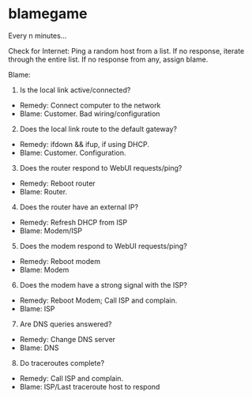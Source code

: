 # blamegame

Every n minutes...

Check for Internet: 
Ping a random host from a list. 
If no response, iterate through the entire list. 
If no response from any, assign blame.


Blame:


1. Is the local link active/connected?
  * Remedy: Connect computer to the network
  * Blame: Customer. Bad wiring/configuration

2. Does the local link route to the default gateway?
  * Remedy: ifdown && ifup, if using DHCP.
  * Blame: Customer. Configuration.

3. Does the router respond to WebUI requests/ping?
  * Remedy: Reboot router
  * Blame: Router.

4. Does the router have an external IP?
  * Remedy: Refresh DHCP from ISP
  * Blame: Modem/ISP

5. Does the modem respond to WebUI requests/ping?
  * Remedy: Reboot modem
  * Blame: Modem

6. Does the modem have a strong signal with the ISP?
  * Remedy: Reboot Modem; Call ISP and complain.
  * Blame: ISP

7. Are DNS queries answered?
  * Remedy: Change DNS server
  * Blame: DNS

8. Do traceroutes complete?
  * Remedy: Call ISP and complain.
  * Blame: ISP/Last traceroute host to respond
